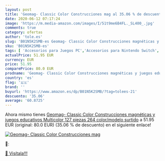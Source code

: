 ```yaml
---
layout: post
title: 'Geomag- Classic Color Construcciones mag al 35.06 % de descuento'
date: 2020-06-12 07:17:24
image: 'https://m.media-amazon.com/images/I/51t9me6B4FL._SL400_.jpg'
comments: true
category: ofertas
author: 'tole.es'
slug: 'B01N5K2SMB-es Geomag- Classic Color Construcciones magnéticas y juegos...'
sku: 'B01N5K2SMB-es'
tags: [ 'Accesorios para Juegos PC','Accesorios para Nintendo Switch','Accesorios para PlayStation 4','Almacenamiento de datos','Almacenamiento de datos externo','Coches y camiones de juguete','Coches y coches de carreras de juguete para niños','Desarrollo de habilidades motoras','Discos duros externos','Electrónica','Embarcación de juguete para niños','Hardware y juegos para Nintendo Switch','Hardware y juegos para PlayStation 4','Informática','Juego de mesa','Juegos de construcción para niños','Juegos de tablero','Juegos educativos','Juegos y Accesorios para PC','Juegos y accesorios para juegos','Juguetes','Juguetes para Bebés y primera infancia','Juguetes para apilar y encajar','Juguetes y juegos','Memoria para Nintendo Switch','Muñecas fashion','Muñecas fashion y accesorios','Muñecas y accesorios','Muñecos y figuras','Playsets de figuras de juguete para niños','Tarjetas de memoria','Tarjetas microSD','Vehículos de juguete para niños','Videojuegos','Volantes para PC','geomag-', ]
actualPrice: 51.95 EUR
currency: EUR
price: 51.95
comparePrice: 80.0 EUR
prodname: 'Geomag- Classic Color Construcciones magnéticas y juegos educativos  Multicolor  127 piezas  264    color/modelo surtido'
country: 'es'
flag: '🇪🇸'
brand: ''
buyurl: 'https://www.amazon.es/dp/B01N5K2SMB/?tag=tolees-21'
descuento: '35.06'
average: '60.8725'
---
```


Ahora mismo tienes [Geomag- Classic Color Construcciones magnéticas y juegos educativos  Multicolor  127 piezas  264    color/modelo surtido](https://www.amazon.es/dp/B01N5K2SMB/?tag=tolees-21) a 51.95 EUR (original: 80.0 EUR) (35.06 %  de descuento) en el siguiente enlace!

[![Geomag- Classic Color Construcciones mag](https://m.media-amazon.com/images/I/51t9me6B4FL._SL400_.jpg)](https://www.amazon.es/dp/B01N5K2SMB/?tag=tolees-21)

🔎:


[🛒 Visítala!!!](https://www.amazon.es/dp/B01N5K2SMB/?tag=tolees-21)
